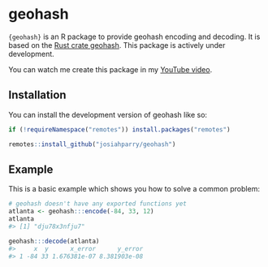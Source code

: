
<!-- README.md is generated from README.Rmd. Please edit that file -->

# geohash

<!-- badges: start -->
<!-- badges: end -->

`{geohash}` is an R package to provide geohash encoding and decoding. It
is based on the [Rust crate geohash](https://docs.rs/geohash). This
package is actively under development.

You can watch me create this package in my [YouTube
video](https://youtu.be/yaxfqpECIZ0).

## Installation

You can install the development version of geohash like so:

``` r
if (!requireNamespace("remotes")) install.packages("remotes")

remotes::install_github("josiahparry/geohash")
```

## Example

This is a basic example which shows you how to solve a common problem:

``` r
# geohash doesn't have any exported functions yet
atlanta <- geohash:::encode(-84, 33, 12)
atlanta
#> [1] "dju78x3nfju7"

geohash:::decode(atlanta)
#>     x  y      x_error      y_error
#> 1 -84 33 1.676381e-07 8.381903e-08
```
